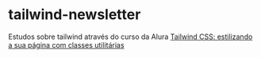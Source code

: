# tailwind-newsletter

Estudos sobre tailwind através do curso da Alura
[Tailwind CSS: estilizando a sua página com classes utilitárias](https://cursos.alura.com.br/course/tailwind-css-estilizando-pagina-classes-utilitarias)
